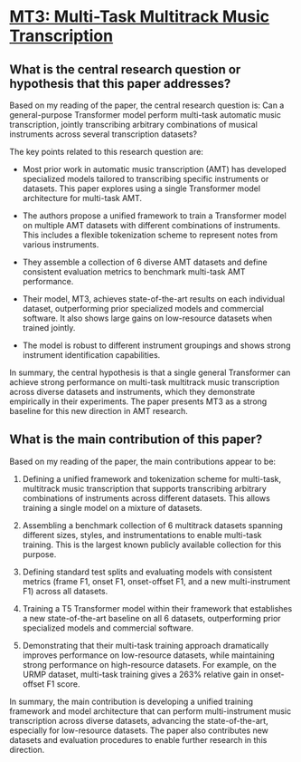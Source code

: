 # [MT3: Multi-Task Multitrack Music Transcription](https://arxiv.org/abs/2111.03017v4)

## What is the central research question or hypothesis that this paper addresses?

 Based on my reading of the paper, the central research question is: Can a general-purpose Transformer model perform multi-task automatic music transcription, jointly transcribing arbitrary combinations of musical instruments across several transcription datasets?

The key points related to this research question are:

- Most prior work in automatic music transcription (AMT) has developed specialized models tailored to transcribing specific instruments or datasets. This paper explores using a single Transformer model architecture for multi-task AMT.

- The authors propose a unified framework to train a Transformer model on multiple AMT datasets with different combinations of instruments. This includes a flexible tokenization scheme to represent notes from various instruments.

- They assemble a collection of 6 diverse AMT datasets and define consistent evaluation metrics to benchmark multi-task AMT performance.

- Their model, MT3, achieves state-of-the-art results on each individual dataset, outperforming prior specialized models and commercial software. It also shows large gains on low-resource datasets when trained jointly.

- The model is robust to different instrument groupings and shows strong instrument identification capabilities.

In summary, the central hypothesis is that a single general Transformer can achieve strong performance on multi-task multitrack music transcription across diverse datasets and instruments, which they demonstrate empirically in their experiments. The paper presents MT3 as a strong baseline for this new direction in AMT research.


## What is the main contribution of this paper?

 Based on my reading of the paper, the main contributions appear to be:

1. Defining a unified framework and tokenization scheme for multi-task, multitrack music transcription that supports transcribing arbitrary combinations of instruments across different datasets. This allows training a single model on a mixture of datasets.

2. Assembling a benchmark collection of 6 multitrack datasets spanning different sizes, styles, and instrumentations to enable multi-task training. This is the largest known publicly available collection for this purpose.

3. Defining standard test splits and evaluating models with consistent metrics (frame F1, onset F1, onset-offset F1, and a new multi-instrument F1) across all datasets.

4. Training a T5 Transformer model within their framework that establishes a new state-of-the-art baseline on all 6 datasets, outperforming prior specialized models and commercial software.

5. Demonstrating that their multi-task training approach dramatically improves performance on low-resource datasets, while maintaining strong performance on high-resource datasets. For example, on the URMP dataset, multi-task training gives a 263% relative gain in onset-offset F1 score.

In summary, the main contribution is developing a unified training framework and model architecture that can perform multi-instrument music transcription across diverse datasets, advancing the state-of-the-art, especially for low-resource datasets. The paper also contributes new datasets and evaluation procedures to enable further research in this direction.
